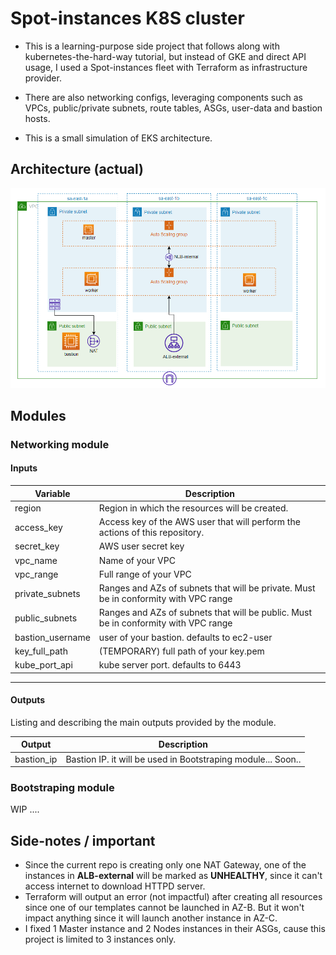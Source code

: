 # Spot-instances K8S cluster

- This is a learning-purpose side project that follows along with kubernetes-the-hard-way tutorial, but instead of GKE and direct API usage, I used a Spot-instances fleet with Terraform as infrastructure provider.

- There are also networking configs, leveraging components such as VPCs, public/private subnets, route tables, ASGs, user-data and bastion hosts.

- This is a small simulation of EKS architecture.

## Architecture (actual)
![Complete architecture](./imgs/architecture.jpg)

## Modules
### Networking module
#### **Inputs**
| Variable | Description |
| ---------- | --------------------------- |
| region | Region in which the resources will be created. |
| access_key | Access key of the AWS user that will perform the actions of this repository. |
| secret_key | AWS user secret key |
| vpc_name | Name of your VPC |
| vpc_range | Full range of your VPC |
| private_subnets | Ranges and AZs of subnets that will be private. Must be in conformity with VPC range |
| public_subnets | Ranges and AZs of subnets that will be public. Must be in conformity with VPC range |
| bastion_username | user of your bastion. defaults to ec2-user |
| key_full_path | (TEMPORARY) full path of your key.pem |
| kube_port_api | kube server port. defaults to 6443 |

--- 
#### **Outputs**

Listing and describing the main outputs provided by the module.

| Output | Description |
| --------- | --------------------------- |
| bastion_ip | Bastion IP. it will be used in Bootstraping module... Soon.. |


### Bootstraping module
WIP .... 


## Side-notes / important
- Since the current repo is creating only one NAT Gateway, one of the instances in **ALB-external** will be marked as **UNHEALTHY**, since it can't access internet to download HTTPD server.
- Terraform will output an error  (not impactful) after creating all resources since one of our templates cannot be launched in AZ-B. But it won't impact anything since it will launch another instance in AZ-C.
- I fixed 1 Master instance and 2 Nodes instances in their ASGs, cause this project is limited to 3 instances only.